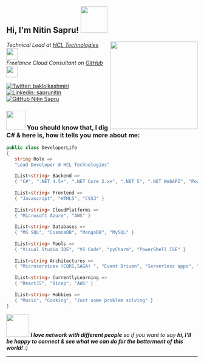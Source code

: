 <h2> Hi, I'm Nitin Sapru! <img src="https://media.giphy.com/media/XuJktW9ggTrnL7OOVG/giphy.gif" width="70"></h2>
<img align='right' src="https://media.giphy.com/media/IeRdg7gLkfK1ly2mFU/giphy.gif" width="230">
<p><em>Technical Lead at <a href="https://www.hcltech.com/">HCL Technologies</a><img src="https://media.giphy.com/media/ZZg7C3MEglarBUqcoE/giphy.gif" width="30"></br>Freelance Cloud Consultant on <a href="https://github.com/cloudmaker-inc">GitHub</a><img src="https://media.giphy.com/media/4bQkOMNNzr0Dm/giphy.gif" width="30"> 
</em></p>

[![Twitter: baklolkashmiri](https://img.shields.io/twitter/follow/baklolkashmiri?style=social)](https://twitter.com/baklolkashmiri)
[![Linkedin: saprunitin](https://img.shields.io/badge/-saprunitin-blue?style=flat-square&logo=Linkedin&logoColor=white&link=https://www.linkedin.com/in/saprunitin/)](https://www.linkedin.com/in/saprunitin)
[![GitHub Nitin Sapru](https://img.shields.io/github/followers/thaiane?label=follow&style=social)](https://github.com/cloudmaker-inc)


### <img src="https://media.giphy.com/media/M9Tk7OGY7OB8nAzUcM/giphy.gif" width="50"> You should know that, I dig C# & here is, how it tells you more about me:

```c#
public class DeveloperLife
{
   string Role => 
   "Lead Developer @ HCL Technologies"
   
   IList<string> Backend => 
   { "C#", ".NET 4.5+", ".NET Core 2.x+", ".NET 5", ".NET WebAPI", "PowerShell" }
   
   IList<string> Frontend =>
   { "Javascript", "HTML5", "CSS3" }
   
   IList<string> CloudPlatforms =>
   { "Microsoft Azure", "AWS" }
   
   IList<string> Databases =>
   { "MS SQL", "CosmosDB", "MongoDB", "MySQL" }
   
   IList<string> Tools =>
   { "Visual Studio IDE", "VS Code", "pyCharm", "PowerShell ISE" }
   
   IList<string Architectures => 
   { "Microservices (CQRS,SAGA) ", "Event Driven", "Serverless apps", "Design Patterns" }
   
   IList<string> CurrentlyLearning => 
   { "ReactJS", "Bicep", "AWS" }
   
   IList<string> Hobbies => 
   { "Music", "Cooking", "Just some problem solving" }
}
```

<img src="https://media.giphy.com/media/h5pTKXLebrI0p8onzj/giphy.gif" width="60"> <em><b>I love network with different people</b> so if you want to say <b>hi, I'll be happy to connect & see what we can do for the betterment of this world!</b> :)</em>

---
